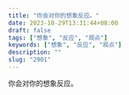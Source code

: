 ```yaml
---
title: "你会对你的想象反应。"
date: 2023-10-29T13:31:44+08:00
draft: false
tags: ["想象", "反应", "观点"]
keywords: ["想象", "反应", "观点"]
description: ""
slug: "2901"
---
```


你会对你的想象反应。
